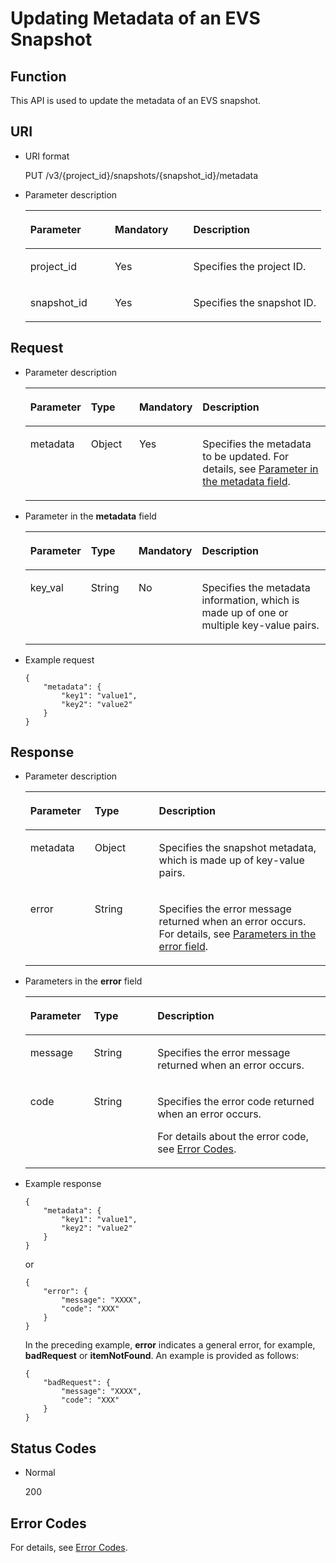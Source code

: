 # Updating Metadata of an EVS Snapshot<a name="evs_04_3065"></a>

## Function<a name="section4805694511340"></a>

This API is used to update the metadata of an EVS snapshot.

## URI<a name="section268627411340"></a>

-   URI format

    PUT /v3/\{project\_id\}/snapshots/\{snapshot\_id\}/metadata

-   Parameter description

    <a name="table5655293911340"></a>
    <table><thead align="left"><tr id="row4718979611340"><th class="cellrowborder" valign="top" width="28.57%" id="mcps1.1.4.1.1"><p id="p6427715211340"><a name="p6427715211340"></a><a name="p6427715211340"></a>Parameter</p>
    </th>
    <th class="cellrowborder" valign="top" width="26.529999999999998%" id="mcps1.1.4.1.2"><p id="p3906685711340"><a name="p3906685711340"></a><a name="p3906685711340"></a>Mandatory</p>
    </th>
    <th class="cellrowborder" valign="top" width="44.9%" id="mcps1.1.4.1.3"><p id="p1029885411340"><a name="p1029885411340"></a><a name="p1029885411340"></a>Description</p>
    </th>
    </tr>
    </thead>
    <tbody><tr id="row2890086411340"><td class="cellrowborder" valign="top" width="28.57%" headers="mcps1.1.4.1.1 "><p id="p5926863811340"><a name="p5926863811340"></a><a name="p5926863811340"></a>project_id</p>
    </td>
    <td class="cellrowborder" valign="top" width="26.529999999999998%" headers="mcps1.1.4.1.2 "><p id="p3603037711340"><a name="p3603037711340"></a><a name="p3603037711340"></a>Yes</p>
    </td>
    <td class="cellrowborder" valign="top" width="44.9%" headers="mcps1.1.4.1.3 "><p id="p3277940011340"><a name="p3277940011340"></a><a name="p3277940011340"></a>Specifies the project ID.</p>
    </td>
    </tr>
    <tr id="row2657914711340"><td class="cellrowborder" valign="top" width="28.57%" headers="mcps1.1.4.1.1 "><p id="p542726811340"><a name="p542726811340"></a><a name="p542726811340"></a>snapshot_id</p>
    </td>
    <td class="cellrowborder" valign="top" width="26.529999999999998%" headers="mcps1.1.4.1.2 "><p id="p3695552511340"><a name="p3695552511340"></a><a name="p3695552511340"></a>Yes</p>
    </td>
    <td class="cellrowborder" valign="top" width="44.9%" headers="mcps1.1.4.1.3 "><p id="p4060754311340"><a name="p4060754311340"></a><a name="p4060754311340"></a>Specifies the snapshot ID.</p>
    </td>
    </tr>
    </tbody>
    </table>


## Request<a name="section87667311340"></a>

-   Parameter description

    <a name="evs_04_2102_table31588048"></a>
    <table><thead align="left"><tr id="evs_04_2102_row57330849"><th class="cellrowborder" valign="top" width="17.491749174917494%" id="mcps1.1.5.1.1"><p id="evs_04_2102_p13287175"><a name="evs_04_2102_p13287175"></a><a name="evs_04_2102_p13287175"></a>Parameter</p>
    </th>
    <th class="cellrowborder" valign="top" width="16.72167216721672%" id="mcps1.1.5.1.2"><p id="evs_04_2102_p2519427"><a name="evs_04_2102_p2519427"></a><a name="evs_04_2102_p2519427"></a>Type</p>
    </th>
    <th class="cellrowborder" valign="top" width="17.67176717671767%" id="mcps1.1.5.1.3"><p id="evs_04_2102_p2747002"><a name="evs_04_2102_p2747002"></a><a name="evs_04_2102_p2747002"></a>Mandatory</p>
    </th>
    <th class="cellrowborder" valign="top" width="48.11481148114812%" id="mcps1.1.5.1.4"><p id="evs_04_2102_p21180630"><a name="evs_04_2102_p21180630"></a><a name="evs_04_2102_p21180630"></a>Description</p>
    </th>
    </tr>
    </thead>
    <tbody><tr id="evs_04_2102_row53167494153413"><td class="cellrowborder" valign="top" width="17.491749174917494%" headers="mcps1.1.5.1.1 "><p id="evs_04_2102_p11599783153413"><a name="evs_04_2102_p11599783153413"></a><a name="evs_04_2102_p11599783153413"></a>metadata</p>
    </td>
    <td class="cellrowborder" valign="top" width="16.72167216721672%" headers="mcps1.1.5.1.2 "><p id="evs_04_2102_p58405153413"><a name="evs_04_2102_p58405153413"></a><a name="evs_04_2102_p58405153413"></a>Object</p>
    </td>
    <td class="cellrowborder" valign="top" width="17.67176717671767%" headers="mcps1.1.5.1.3 "><p id="evs_04_2102_p4730855153413"><a name="evs_04_2102_p4730855153413"></a><a name="evs_04_2102_p4730855153413"></a>Yes</p>
    </td>
    <td class="cellrowborder" valign="top" width="48.11481148114812%" headers="mcps1.1.5.1.4 "><p id="evs_04_2102_p47654998153413"><a name="evs_04_2102_p47654998153413"></a><a name="evs_04_2102_p47654998153413"></a>Specifies the metadata to be updated. For details, see <a href="#evs_04_2102_li54973602211845">Parameter in the metadata field</a>.</p>
    </td>
    </tr>
    </tbody>
    </table>

-   <a name="evs_04_2102_li54973602211845"></a>Parameter in the  **metadata**  field

    <a name="evs_04_2102_table32717123212358"></a>
    <table><thead align="left"><tr id="evs_04_2102_row2280240212358"><th class="cellrowborder" valign="top" width="17.491749174917494%" id="mcps1.1.5.1.1"><p id="evs_04_2102_p50481723212358"><a name="evs_04_2102_p50481723212358"></a><a name="evs_04_2102_p50481723212358"></a>Parameter</p>
    </th>
    <th class="cellrowborder" valign="top" width="16.72167216721672%" id="mcps1.1.5.1.2"><p id="evs_04_2102_p62487767212358"><a name="evs_04_2102_p62487767212358"></a><a name="evs_04_2102_p62487767212358"></a>Type</p>
    </th>
    <th class="cellrowborder" valign="top" width="17.67176717671767%" id="mcps1.1.5.1.3"><p id="evs_04_2102_p28344363212358"><a name="evs_04_2102_p28344363212358"></a><a name="evs_04_2102_p28344363212358"></a>Mandatory</p>
    </th>
    <th class="cellrowborder" valign="top" width="48.11481148114812%" id="mcps1.1.5.1.4"><p id="evs_04_2102_p14192096212358"><a name="evs_04_2102_p14192096212358"></a><a name="evs_04_2102_p14192096212358"></a>Description</p>
    </th>
    </tr>
    </thead>
    <tbody><tr id="evs_04_2102_row8709150212358"><td class="cellrowborder" valign="top" width="17.491749174917494%" headers="mcps1.1.5.1.1 "><p id="evs_04_2102_p34352524212358"><a name="evs_04_2102_p34352524212358"></a><a name="evs_04_2102_p34352524212358"></a>key_val</p>
    </td>
    <td class="cellrowborder" valign="top" width="16.72167216721672%" headers="mcps1.1.5.1.2 "><p id="evs_04_2102_p31091026212358"><a name="evs_04_2102_p31091026212358"></a><a name="evs_04_2102_p31091026212358"></a>String</p>
    </td>
    <td class="cellrowborder" valign="top" width="17.67176717671767%" headers="mcps1.1.5.1.3 "><p id="evs_04_2102_p35345177212358"><a name="evs_04_2102_p35345177212358"></a><a name="evs_04_2102_p35345177212358"></a>No</p>
    </td>
    <td class="cellrowborder" valign="top" width="48.11481148114812%" headers="mcps1.1.5.1.4 "><p id="evs_04_2102_p44387080212358"><a name="evs_04_2102_p44387080212358"></a><a name="evs_04_2102_p44387080212358"></a>Specifies the metadata information, which is made up of one or multiple key-value pairs.</p>
    </td>
    </tr>
    </tbody>
    </table>

-   Example request

    ```
    {
        "metadata": {
            "key1": "value1", 
            "key2": "value2"
        }
    }
    ```


## Response<a name="section5147449911340"></a>

-   Parameter description

    <a name="evs_04_2102_table11977025201856"></a>
    <table><thead align="left"><tr id="evs_04_2102_row8102228201856"><th class="cellrowborder" valign="top" width="21.43%" id="mcps1.1.4.1.1"><p id="evs_04_2102_p52300707201856"><a name="evs_04_2102_p52300707201856"></a><a name="evs_04_2102_p52300707201856"></a>Parameter</p>
    </th>
    <th class="cellrowborder" valign="top" width="21.43%" id="mcps1.1.4.1.2"><p id="evs_04_2102_p3642697315541"><a name="evs_04_2102_p3642697315541"></a><a name="evs_04_2102_p3642697315541"></a>Type</p>
    </th>
    <th class="cellrowborder" valign="top" width="57.14%" id="mcps1.1.4.1.3"><p id="evs_04_2102_p17319263201856"><a name="evs_04_2102_p17319263201856"></a><a name="evs_04_2102_p17319263201856"></a>Description</p>
    </th>
    </tr>
    </thead>
    <tbody><tr id="evs_04_2102_row60683035201856"><td class="cellrowborder" valign="top" width="21.43%" headers="mcps1.1.4.1.1 "><p id="evs_04_2102_p16378828201856"><a name="evs_04_2102_p16378828201856"></a><a name="evs_04_2102_p16378828201856"></a>metadata</p>
    </td>
    <td class="cellrowborder" valign="top" width="21.43%" headers="mcps1.1.4.1.2 "><p id="evs_04_2102_p6490369115541"><a name="evs_04_2102_p6490369115541"></a><a name="evs_04_2102_p6490369115541"></a>Object</p>
    </td>
    <td class="cellrowborder" valign="top" width="57.14%" headers="mcps1.1.4.1.3 "><p id="evs_04_2102_p20205612201856"><a name="evs_04_2102_p20205612201856"></a><a name="evs_04_2102_p20205612201856"></a>Specifies the snapshot metadata, which is made up of key-value pairs.</p>
    </td>
    </tr>
    <tr id="evs_04_2102_row2012491218193"><td class="cellrowborder" valign="top" width="21.43%" headers="mcps1.1.4.1.1 "><p id="evs_04_2102_p129522216412"><a name="evs_04_2102_p129522216412"></a><a name="evs_04_2102_p129522216412"></a>error</p>
    </td>
    <td class="cellrowborder" valign="top" width="21.43%" headers="mcps1.1.4.1.2 "><p id="evs_04_2102_p1595262111415"><a name="evs_04_2102_p1595262111415"></a><a name="evs_04_2102_p1595262111415"></a>String</p>
    </td>
    <td class="cellrowborder" valign="top" width="57.14%" headers="mcps1.1.4.1.3 "><p id="evs_04_2102_p109527215417"><a name="evs_04_2102_p109527215417"></a><a name="evs_04_2102_p109527215417"></a>Specifies the error message returned when an error occurs. For details, see <a href="#evs_04_2102_li0419202382514">Parameters in the error field</a>.</p>
    </td>
    </tr>
    </tbody>
    </table>

-   <a name="evs_04_2102_li0419202382514"></a>Parameters in the  **error**  field

    <a name="evs_04_2102_evs_04_2013_table15441099103019"></a>
    <table><thead align="left"><tr id="evs_04_2102_evs_04_2013_row54094047103019"><th class="cellrowborder" valign="top" width="21.17788221177882%" id="mcps1.1.4.1.1"><p id="evs_04_2102_evs_04_2013_p19541716103019"><a name="evs_04_2102_evs_04_2013_p19541716103019"></a><a name="evs_04_2102_evs_04_2013_p19541716103019"></a>Parameter</p>
    </th>
    <th class="cellrowborder" valign="top" width="21.17788221177882%" id="mcps1.1.4.1.2"><p id="evs_04_2102_evs_04_2013_p39375186103019"><a name="evs_04_2102_evs_04_2013_p39375186103019"></a><a name="evs_04_2102_evs_04_2013_p39375186103019"></a>Type</p>
    </th>
    <th class="cellrowborder" valign="top" width="57.64423557644236%" id="mcps1.1.4.1.3"><p id="evs_04_2102_evs_04_2013_p38578950103019"><a name="evs_04_2102_evs_04_2013_p38578950103019"></a><a name="evs_04_2102_evs_04_2013_p38578950103019"></a>Description</p>
    </th>
    </tr>
    </thead>
    <tbody><tr id="evs_04_2102_evs_04_2013_row59401790103019"><td class="cellrowborder" valign="top" width="21.17788221177882%" headers="mcps1.1.4.1.1 "><p id="evs_04_2102_evs_04_2013_p46815658103019"><a name="evs_04_2102_evs_04_2013_p46815658103019"></a><a name="evs_04_2102_evs_04_2013_p46815658103019"></a>message</p>
    </td>
    <td class="cellrowborder" valign="top" width="21.17788221177882%" headers="mcps1.1.4.1.2 "><p id="evs_04_2102_evs_04_2013_p33971979103019"><a name="evs_04_2102_evs_04_2013_p33971979103019"></a><a name="evs_04_2102_evs_04_2013_p33971979103019"></a>String</p>
    </td>
    <td class="cellrowborder" valign="top" width="57.64423557644236%" headers="mcps1.1.4.1.3 "><p id="evs_04_2102_evs_04_2013_p21623243103019"><a name="evs_04_2102_evs_04_2013_p21623243103019"></a><a name="evs_04_2102_evs_04_2013_p21623243103019"></a>Specifies the error message returned when an error occurs.</p>
    </td>
    </tr>
    <tr id="evs_04_2102_evs_04_2013_row60391466103019"><td class="cellrowborder" valign="top" width="21.17788221177882%" headers="mcps1.1.4.1.1 "><p id="evs_04_2102_evs_04_2013_p59870541103019"><a name="evs_04_2102_evs_04_2013_p59870541103019"></a><a name="evs_04_2102_evs_04_2013_p59870541103019"></a>code</p>
    </td>
    <td class="cellrowborder" valign="top" width="21.17788221177882%" headers="mcps1.1.4.1.2 "><p id="evs_04_2102_evs_04_2013_p17675690103019"><a name="evs_04_2102_evs_04_2013_p17675690103019"></a><a name="evs_04_2102_evs_04_2013_p17675690103019"></a>String</p>
    </td>
    <td class="cellrowborder" valign="top" width="57.64423557644236%" headers="mcps1.1.4.1.3 "><p id="evs_04_2102_evs_04_2013_p6087468103019"><a name="evs_04_2102_evs_04_2013_p6087468103019"></a><a name="evs_04_2102_evs_04_2013_p6087468103019"></a>Specifies the error code returned when an error occurs.</p>
    <p id="evs_04_2102_evs_04_2013_p54787218103019"><a name="evs_04_2102_evs_04_2013_p54787218103019"></a><a name="evs_04_2102_evs_04_2013_p54787218103019"></a>For details about the error code, see <a href="error-codes.md">Error Codes</a>.</p>
    </td>
    </tr>
    </tbody>
    </table>

-   Example response

    ```
    {
        "metadata": {
            "key1": "value1", 
            "key2": "value2"
        }
    }
    ```

    or

    ```
    {
        "error": {
            "message": "XXXX", 
            "code": "XXX"
        }
    }
    ```

    In the preceding example,  **error**  indicates a general error, for example,  **badRequest**  or  **itemNotFound**. An example is provided as follows:

    ```
    {
        "badRequest": {
            "message": "XXXX", 
            "code": "XXX"
        }
    }
    ```


## Status Codes<a name="section1751558211340"></a>

-   Normal

    200


## Error Codes<a name="section431317151242"></a>

For details, see  [Error Codes](error-codes.md).

